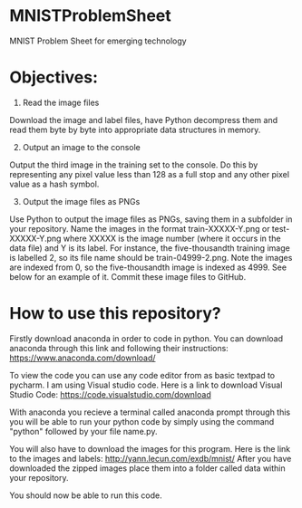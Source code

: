# MNISTProblemSheet
MNIST Problem Sheet for emerging technology

# Objectives:
1. Read the image files

Download the image and label files, have Python decompress them and read them byte by byte into appropriate data structures in memory.

2. Output an image to the console

Output the third image in the training set to the console. Do this by representing any pixel value less than 128 as a full stop and any other pixel value as a hash symbol.

3. Output the image files as PNGs

Use Python to output the image files as PNGs, saving them in a subfolder in your repository. Name the images in the format train-XXXXX-Y.png or test-XXXXX-Y.png where XXXXX is the image number (where it occurs in the data file) and Y is its label. For instance, the five-thousandth training image is labelled 2, so its file name should be train-04999-2.png. Note the images are indexed from 0, so the five-thousandth image is indexed as 4999. See below for an example of it. Commit these image files to GitHub.

# How to use this repository?

Firstly download anaconda in order to code in python.
You can download anaconda through this link and following their instructions:
https://www.anaconda.com/download/

To view the code you can use any code editor from as basic textpad to pycharm. I am using Visual studio code.
Here is a link to download Visual Studio Code: https://code.visualstudio.com/download

With anaconda you recieve a terminal called anaconda prompt through this you will be able to run your python code by simply using the command "python" followed by your file name.py.

You will also have to download the images for this program. 
Here is the link to the images and labels: http://yann.lecun.com/exdb/mnist/
After you have downloaded the zipped images place them into a folder called data within your repository.

You should now be able to run this code.



